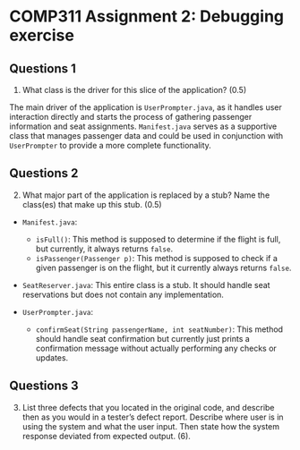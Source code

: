 # COMP311 Assignment 2: Debugging exercise

## Questions 1

1. What class is the driver for this slice of the application? (0.5)

The main driver of the application is `UserPrompter.java`, as it handles user interaction directly and starts the process of gathering passenger information and seat assignments. `Manifest.java` serves as a supportive class that manages passenger data and could be used in conjunction with `UserPrompter` to provide a more complete functionality.

## Questions 2

2. What major part of the application is replaced by a stub? Name the class(es) that make up this stub.
(0.5)

- `Manifest.java`:
  - `isFull()`: This method is supposed to determine if the flight is full, but currently, it always returns `false`.
  - `isPassenger(Passenger p)`: This method is supposed to check if a given passenger is on the flight, but it currently always returns `false`.

- `SeatReserver.java`: This entire class is a stub. It should handle seat reservations but does not contain any implementation.

- `UserPrompter.java`:
  - `confirmSeat(String passengerName, int seatNumber)`: This method should handle seat confirmation but currently just prints a confirmation message without actually performing any checks or updates.

## Questions 3

3. List three defects that you located in the original code, and describe then as you would in a tester’s
defect report. Describe where user is in using the system and what the user input. Then state how
the system response deviated from expected output. (6).
